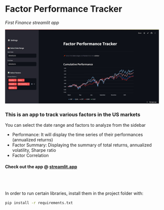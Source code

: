# Factor Performance Tracker
*First Finance streamlit app*

<img src="sc/FPTapp.JPG" alt="Description" width="800">

### This is an app to track various factors in the US markets

You can select the date range and factors to analyze from the sidebar<br/>
- Performance: It will display the time series of their performances (annualized returns)
- Factor Summary: Displaying the summary of total returns, annualized volatility, Sharpe ratio
- Factor Correlation

#### Check out the app @ [streamlit.app](https://app-fin1-hawpmehbdhznzv4ojicjz7.streamlit.app/)

# 
<br/>

In order to run certain libraries, install them in the project folder with: <br/>
```cmd
pip install -r requirements.txt
```
